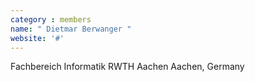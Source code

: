 ```yaml
---
category : members
name: " Dietmar Berwanger " 
website: '#'
---
```

Fachbereich Informatik
RWTH Aachen
Aachen, Germany

